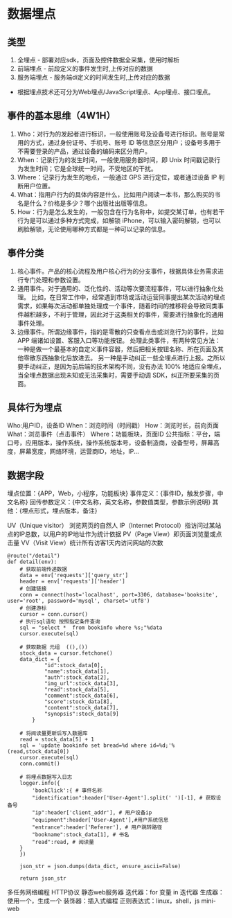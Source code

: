 # 数据埋点

## 类型
1. 全埋点 - 部署对应sdk，页面及控件数据全采集，使用时解析
2. 前端埋点 - 前段定义的事件发生时,上传对应的数据
3. 服务端埋点 - 服务端di定义的时间发生时,上传对应的数据

* 根据埋点技术还可分为Web埋点/JavaScript埋点、App埋点、接口埋点。
## 事件的基本思维（4W1H）
1. Who：对行为的发起者进行标识，一般使用账号及设备号进行标识。账号是常用的方式，通过身份证号、手机号、账号 ID 等信息区分用户；设备号多用于不需要登录的产品，通过设备的编码来区分用户。
2. When：记录行为的发生时间，一般使用服务器时间，即 Unix 时间戳记录行为发生时间；它是全球统一时间，不受地区的干扰。
3. Where：记录行为发生的地点，一般通过 GPS 进行定位，或者通过设备 IP 判断用户位置。
4. What：指用户行为的具体内容是什么，比如用户阅读一本书，那么购买的书名是什么？价格是多少？哪个出版社出版等信息。
5. How：行为是怎么发生的，一般包含在行为名称中，如提交某订单，也有若干行为是可以通过多种方式完成，如解锁 iPhone，可以输入密码解锁，也可以刷脸解锁，无论使用哪种方式都是一种可以记录的信息。

## 事件分类
1. 核心事件。产品的核心流程及用户核心行为的分支事件，根据具体业务需求进行专门处理和参数设置。
2. 通用事件。对于通用的、泛化性的、活动等次要流程事件，可以进行抽象化处理。 比如，在日常工作中，经常遇到市场或活动运营同事提出某次活动的埋点需求，如果每次活动都单独处理成一个事件，随着时间的推移将会导致同类事件越积越多，不利于管理，因此对于这类相关的事件，需要进行抽象化的通用事件处理。
3. 边缘事件。所谓边缘事件，指的是零散的只查看点击或浏览行为的事件，比如 APP 端诸如设置、客服入口等功能按钮。 
   处理此类事件，有两种常见方法： 一种是做一个最基本的自定义事件容器，然后把相关按钮名称、所在页面及其他零散东西抽象化后放进去。 另一种是手动纠正一些全埋点进行上报。之所以要手动纠正，是因为前后端的技术架构不同，没有办法 100% 地适应全埋点，当全埋点数据出现未知或无法采集时，需要手动调 SDK，纠正所要采集的页面。

## 具体行为埋点
Who:用户ID，设备ID
When：浏览时间（时间戳）
How：浏览时长，前向页面
What：浏览事件（点击事件）
Where：功能板块，页面ID
公共指标：平台，端口号，应用版本，操作系统，操作系统版本号，设备制造商，设备型号，屏幕高度，屏幕宽度，网络环境，运营商ID，地址，IP...

## 数据字段
埋点位置：{APP，Web，小程序，功能板块}
事件定义：{事件ID，触发步骤，中文名称}
回传参数定义：{中文名称，英文名称，参数值类型，参数示例说明}
其他：{埋点形式，埋点版本，备注}


UV（Unique visitor） 浏览网页的自然人
IP（Internet Protocol）指访问过某站点的IP总数，以用户的IP地址作为统计依据
PV（Page View）即页面浏览量或点击量
VV（Visit View）统计所有访客1天内访问网站的次数

    @route("/detail")
    def detail(env):
        # 获取前端传递数据
        data = env['requests']['query_str']
        header = env['requests']['header']
        # 创建链接
        conn = connect(host='localhost', port=3306, database='booksite', user='root', password='mysql', charset='utf8')
        # 创建游标
        cursor = conn.cursor()
        # 执行sql语句 按照指定条件查询
        sql = "select *  from bookinfo where %s;"%data
        cursor.execute(sql)
     
        # 获取数据 元组  ((),())
        stock_data = cursor.fetchone()
        data_dict = {
                "id":stock_data[0],
                "name":stock_data[1],
                "auth":stock_data[2],
                "img_url":stock_data[3],
                "read":stock_data[5],
                "comment":stock_data[6],
                "score":stock_data[8],
                "content":stock_data[7],
                "synopsis":stock_data[9]
            }
     
        # 将阅读量更新后写入数据库
        read = stock_data[5] + 1
        sql = 'update bookinfo set bread=%d where id=%d;'%(read,stock_data[0])
        cursor.execute(sql)
        conn.commit()
     
        # 将埋点数据写入日志
        logger.info({
            'bookClick':{ # 事件名称
            "identification":header['User-Agent'].split(' ')[-1], # 获取设备号
            "ip":header['client_addr'], # 用户设备ip
            "equipment":header['User-Agent'],#用户系统信息
            "entrance":header['Referer'], # 用户跳转路径
            "bookname":stock_data[1], # 书名
            "read":read, # 阅读量
        }
        })
     
        json_str = json.dumps(data_dict, ensure_ascii=False)
     
        return json_str

多任务网络编程
HTTP协议
静态web服务器
迭代器：for 变量 in 迭代器
生成器：使用一个，生成一个
装饰器：插入式编程
正则表达式：linux，shell，js
mini-web
